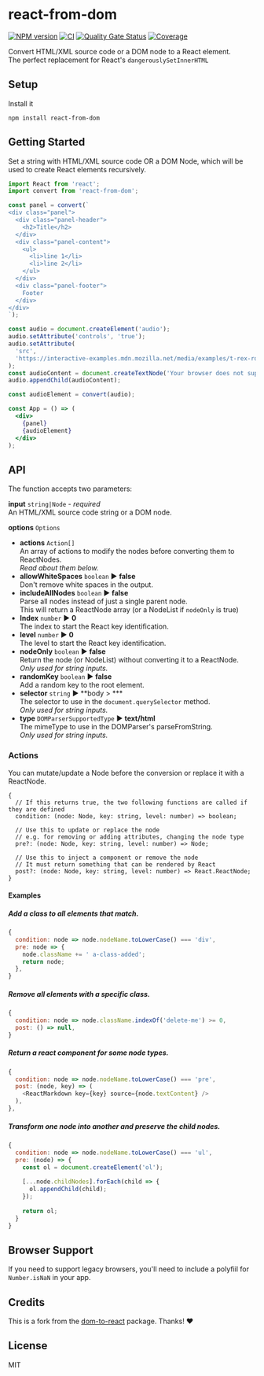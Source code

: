 # react-from-dom

[![NPM version](https://badge.fury.io/js/react-from-dom.svg)](https://www.npmjs.com/package/react-from-dom) [![CI](https://github.com/gilbarbara/react-from-dom/actions/workflows/main.yml/badge.svg)](https://github.com/gilbarbara/react-from-dom/actions/workflows/main.yml) [![Quality Gate Status](https://sonarcloud.io/api/project_badges/measure?project=gilbarbara_react-from-dom&metric=alert_status)](https://sonarcloud.io/summary/new_code?id=gilbarbara_react-from-dom) [![Coverage](https://sonarcloud.io/api/project_badges/measure?project=gilbarbara_react-from-dom&metric=coverage)](https://sonarcloud.io/summary/new_code?id=gilbarbara_react-from-dom)

Convert HTML/XML source code or a DOM node to a React element.  
The perfect replacement for React's `dangerouslySetInnerHTML`


## Setup

Install it
```shell-script
npm install react-from-dom
```

## Getting Started

Set a string with HTML/XML source code OR a DOM Node, which will be used to create React elements recursively.

```jsx
import React from 'react';
import convert from 'react-from-dom';

const panel = convert(`
<div class="panel">
  <div class="panel-header">
    <h2>Title</h2>
  </div>
  <div class="panel-content">
    <ul>
      <li>line 1</li>
      <li>line 2</li>
    </ul>
  </div>
  <div class="panel-footer">
    Footer
  </div>
</div>
`);

const audio = document.createElement('audio');
audio.setAttribute('controls', 'true');
audio.setAttribute(
  'src',
  'https://interactive-examples.mdn.mozilla.net/media/examples/t-rex-roar.mp3',
);
const audioContent = document.createTextNode('Your browser does not support the audio element.');
audio.appendChild(audioContent);

const audioElement = convert(audio);

const App = () => (
  <div>
    {panel}
    {audioElement}
  </div>
);
```
## API

The function accepts two parameters:

**input** `string|Node`  - *required*  
An HTML/XML source code string or a DOM node.

**options** `Options`

- **actions** `Action[]`  
  An array of actions to modify the nodes before converting them to ReactNodes.  
  *Read about them below.*
- **allowWhiteSpaces** `boolean` ▶︎ **false**  
  Don't remove white spaces in the output.
- **includeAllNodes** `boolean` ▶︎ **false**  
  Parse all nodes instead of just a single parent node.  
  This will return a ReactNode array (or a NodeList if `nodeOnly` is true)
- **Index** `number` ▶︎ **0**  
  The index to start the React key identification.
- **level** `number` ▶︎ **0**  
  The level to start the React key identification.
- **nodeOnly** `boolean` ▶︎ **false**  
  Return the node (or NodeList) without converting it to a ReactNode.  
  *Only used for string inputs.*
- **randomKey** `boolean` ▶︎ **false**  
  Add a random key to the root element.
- **selector** `string` ▶︎ **body > ***  
  The selector to use in the `document.querySelector` method.  
  *Only used for string inputs.*
- **type** `DOMParserSupportedType` ▶︎ **text/html**  
  The mimeType to use in the DOMParser's parseFromString.  
  *Only used for string inputs.*

### Actions

You can mutate/update a Node before the conversion or replace it with a ReactNode.

```tsx
{
  // If this returns true, the two following functions are called if they are defined
  condition: (node: Node, key: string, level: number) => boolean;

  // Use this to update or replace the node
  // e.g. for removing or adding attributes, changing the node type
  pre?: (node: Node, key: string, level: number) => Node;

  // Use this to inject a component or remove the node
  // It must return something that can be rendered by React
  post?: (node: Node, key: string, level: number) => React.ReactNode;
}
```

#### Examples

##### Add a class to all elements that match.

```javascript
{
  condition: node => node.nodeName.toLowerCase() === 'div',
  pre: node => {
    node.className += ' a-class-added';
    return node;
  },
}
```

##### Remove all elements with a specific class.
```javascript
{
  condition: node => node.className.indexOf('delete-me') >= 0,
  post: () => null,
}
```

##### Return a react component for some node types.
```javascript
{
  condition: node => node.nodeName.toLowerCase() === 'pre',
  post: (node, key) => (
    <ReactMarkdown key={key} source={node.textContent} />
  ),
},
```

##### Transform one node into another and preserve the child nodes.
```javascript
{
  condition: node => node.nodeName.toLowerCase() === 'ul',
  pre: (node) => {
    const ol = document.createElement('ol');
    
    [...node.childNodes].forEach(child => {
      ol.appendChild(child);
    });
    
    return ol;
  }
}
```

## Browser Support

If you need to support legacy browsers, you'll need to include a polyfiil for `Number.isNaN` in your app.

## Credits

This is a fork from the [dom-to-react](https://github.com/diva-e/dom-to-react) package. Thanks! ❤️

## License

MIT
